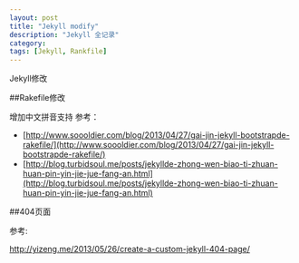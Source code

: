 ```yaml
---
layout: post
title: "Jekyll modify"
description: "Jekyll 全记录"
category: 
tags: [Jekyll, Rankfile]
---
```


Jekyll修改

##Rakefile修改

增加中文拼音支持
参考：

- [http://www.soooldier.com/blog/2013/04/27/gai-jin-jekyll-bootstrapde-rakefile/](http://www.soooldier.com/blog/2013/04/27/gai-jin-jekyll-bootstrapde-rakefile/)
- [http://blog.turbidsoul.me/posts/jekyllde-zhong-wen-biao-ti-zhuan-huan-pin-yin-jie-jue-fang-an.html](http://blog.turbidsoul.me/posts/jekyllde-zhong-wen-biao-ti-zhuan-huan-pin-yin-jie-jue-fang-an.html)

##404页面

参考:

http://yizeng.me/2013/05/26/create-a-custom-jekyll-404-page/
